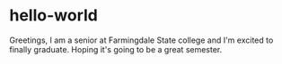 # hello-world

Greetings, I am a senior at Farmingdale State college and I'm excited to finally graduate. 
Hoping it's going to be a great semester. 
